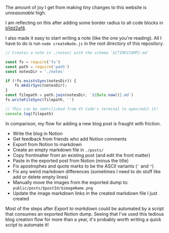 The amount of joy I get from making tiny changes to this website is _unreasonable_ high.

I am reflecting on this after adding some border radius to all code blocks in [b1dd2af8](https://github.com/healeycodes/healeycodes.com/commit/b1dd2af8f219b61a93d8b6032f94e691799ef6bf).

I also made it easy to start writing a note (like the one you're reading). All I have to do is run `node createNode.js` in the root directory of this repository.

```js
// Creates a note in ./notes/ with the schema `${TIMESTAMP}.md`

const fs = require('fs')
const path = require('path')
const notesDir = './notes'

if (!fs.existsSync(notesDir)) {
    fs.mkdirSync(notesDir);
}
const filepath = path.join(notesDir, `${Date.now()}.md`)
fs.writeFileSync(filepath, '')

// This can be cmd+clicked from VS Code's terminal to open/edit it!
console.log(filepath)
```

In comparison, my flow for adding a new blog post is fraught with friction.

- Write the blog in Notion
- Get feedback from friends who add Notion comments
- Export from Notion to markdown
- Create an empty markdown file in `./posts/`
- Copy frontmatter from an existing post (and edit the front matter)
- Paste in the exported post from Notion (minus the title)
- Fix apostrophes and quote marks to be the ASCII variants (`'` and `"`)
- Fix any weird markdown differences (sometimes I need to do stuff like add or delete empty lines)
- Manually move the images from the exported dump to: `public/posts/$postId/$imageName.png`
- Update the image markdown links in the created markdown file I just created

Most of the steps after _Export to markdown_ could be automated by a script that consumes an exported Notion dump. Seeing that I've used this tedious blog creation flow for more than a year, it's probably worth writing a quick script to automate it!
